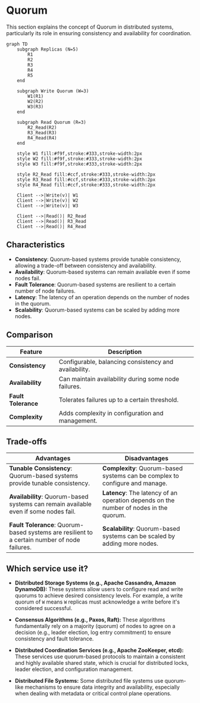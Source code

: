 # Quorum



This section explains the concept of Quorum in distributed systems, particularly its role in ensuring consistency and availability for coordination.

```mermaid
graph TD
    subgraph Replicas (N=5)
        R1
        R2
        R3
        R4
        R5
    end

    subgraph Write Quorum (W=3)
        W1(R1)
        W2(R2)
        W3(R3)
    end

    subgraph Read Quorum (R=3)
        R2_Read(R2)
        R3_Read(R3)
        R4_Read(R4)
    end

    style W1 fill:#f9f,stroke:#333,stroke-width:2px
    style W2 fill:#f9f,stroke:#333,stroke-width:2px
    style W3 fill:#f9f,stroke:#333,stroke-width:2px

    style R2_Read fill:#ccf,stroke:#333,stroke-width:2px
    style R3_Read fill:#ccf,stroke:#333,stroke-width:2px
    style R4_Read fill:#ccf,stroke:#333,stroke-width:2px

    Client -->|Write(v)| W1
    Client -->|Write(v)| W2
    Client -->|Write(v)| W3

    Client -->|Read()| R2_Read
    Client -->|Read()| R3_Read
    Client -->|Read()| R4_Read
```

## Characteristics

- **Consistency**: Quorum-based systems provide tunable consistency, allowing a trade-off between consistency and availability.
- **Availability**: Quorum-based systems can remain available even if some nodes fail.
- **Fault Tolerance**: Quorum-based systems are resilient to a certain number of node failures.
- **Latency**: The latency of an operation depends on the number of nodes in the quorum.
- **Scalability**: Quorum-based systems can be scaled by adding more nodes.

## Comparison

| Feature | Description |
|---|---|
| **Consistency** | Configurable, balancing consistency and availability. |
| **Availability** | Can maintain availability during some node failures. |
| **Fault Tolerance** | Tolerates failures up to a certain threshold. |
| **Complexity** | Adds complexity in configuration and management. |

## Trade-offs

| Advantages | Disadvantages |
|---|---|
| **Tunable Consistency**: Quorum-based systems provide tunable consistency. | **Complexity**: Quorum-based systems can be complex to configure and manage. |
| **Availability**: Quorum-based systems can remain available even if some nodes fail. | **Latency**: The latency of an operation depends on the number of nodes in the quorum. |
| **Fault Tolerance**: Quorum-based systems are resilient to a certain number of node failures. | **Scalability**: Quorum-based systems can be scaled by adding more nodes. |

## Which service use it?



-   **Distributed Storage Systems (e.g., Apache Cassandra, Amazon DynamoDB):** These systems allow users to configure read and write quorums to achieve desired consistency levels. For example, a write quorum of `W` means `W` replicas must acknowledge a write before it's considered successful.

-   **Consensus Algorithms (e.g., Paxos, Raft):** These algorithms fundamentally rely on a majority (quorum) of nodes to agree on a decision (e.g., leader election, log entry commitment) to ensure consistency and fault tolerance.

-   **Distributed Coordination Services (e.g., Apache ZooKeeper, etcd):** These services use quorum-based protocols to maintain a consistent and highly available shared state, which is crucial for distributed locks, leader election, and configuration management.

-   **Distributed File Systems:** Some distributed file systems use quorum-like mechanisms to ensure data integrity and availability, especially when dealing with metadata or critical control plane operations.

